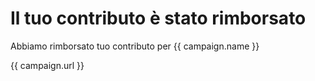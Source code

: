 # Il tuo contributo è stato rimborsato

Abbiamo rimborsato tuo contributo per {{ campaign.name }}

{{ campaign.url }}

